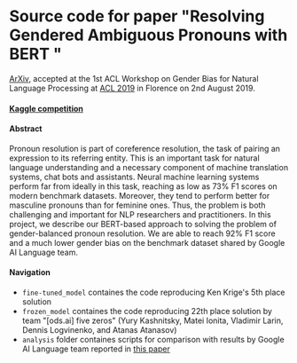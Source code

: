 # Source code for paper "Resolving Gendered Ambiguous Pronouns with BERT " 
[ArXiv](https://arxiv.org/abs/1906.01161), accepted at the 1st ACL Workshop on Gender Bias for Natural Language Processing at [ACL 2019](http://www.acl2019.org/EN/index.xhtml) in Florence on 2nd August 2019.

#### [Kaggle competition](https://www.kaggle.com/c/gendered-pronoun-resolution)
#### Abstract 
Pronoun resolution is part of coreference resolution, the task of pairing an expression to its referring entity. This is an important task for natural language understanding and a necessary component of machine translation systems, chat bots and assistants. Neural machine learning systems perform far from ideally in this task, reaching as low as 73\% F1 scores on modern benchmark datasets. Moreover, they tend to perform better for masculine pronouns than for feminine ones. Thus, the problem is both challenging and important for NLP researchers and practitioners. In this project, we describe our BERT-based approach to solving the problem of gender-balanced pronoun resolution. We are able to reach 92\% F1 score and a much lower gender bias on the benchmark dataset shared by Google AI Language team.

#### Navigation
 - `fine-tuned_model` containes the code reproducing Ken Krige's 5th place solution  
 - `frozen_model` containes the code reproducing 22th place solution by team "[ods.ai] five zeros" (Yury Kashnitsky, Matei Ionita, Vladimir Larin, Dennis Logvinenko, and Atanas Atanasov)
 - `analysis` folder containes scripts for comparison with results by Google AI Language team reported in [this paper](https://arxiv.org/abs/1810.05201)
